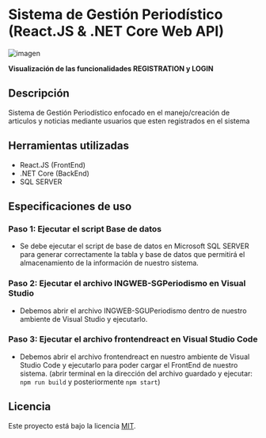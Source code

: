 # Sistema de Gestión Periodístico (React.JS & .NET Core Web API)
![imagen](https://user-images.githubusercontent.com/62622922/195665375-a9a3867c-eb38-49f5-9099-69da8fe00079.png)


**Visualización de las funcionalidades REGISTRATION y LOGIN**

## Descripción
Sistema de Gestión Periodístico enfocado en el manejo/creación de articulos y noticias mediante usuarios que esten registrados en el sistema

## Herramientas utilizadas
- React.JS (FrontEnd)
- .NET Core (BackEnd)
- SQL SERVER

## Especificaciones de uso
### Paso 1: Ejecutar el script Base de datos
- Se debe ejecutar el script de base de datos en Microsoft SQL SERVER para generar correctamente la tabla y base de datos que permitirá el almacenamiento de la información de nuestro sistema.


### Paso 2: Ejecutar el archivo INGWEB-SGPeriodismo en Visual Studio
- Debemos abrir el archivo INGWEB-SGUPeriodismo dentro de nuestro ambiente de Visual Studio y ejecutarlo.


### Paso 3: Ejecutar el archivo frontendreact en Visual Studio Code
- Debemos abrir el archivo frontendreact en nuestro ambiente de Visual Studio Code y ejecutarlo para poder cargar el FrontEnd de nuestro sistema.
(abrir terminal en la dirección del archivo guardado y ejecutar: `npm run build` y posteriormente `npm start`)

## Licencia
Este proyecto está bajo la licencia [MIT](https://opensource.org/licenses/MIT).
